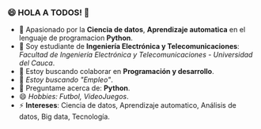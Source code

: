 ### 😄 HOLA A TODOS! 👋

<!--
**16danielvm/16danielvm** is a ✨ _special_ ✨ repository because its `README.md` (this file) appears on your GitHub profile.

Here are some ideas to get you started:
-->
- 🔭 Apasionado por la **Ciencia de datos**, **Aprendizaje automatica** en el lenguaje de programacion **Python**.
- 🌱 Soy estudiante de  **Ingeniería Electrónica y Telecomunicaciones**: *Facultad de Ingeniería Electrónica y Telecomunicaciones - Universidad del Cauca*. 
- 👯 Estoy buscando colaborar en **Programación y desarrollo**.
- 🤔 _Estoy buscando "Empleo"_.
- 💬 Preguntame acerca de: **Python**. 
- 😄 *Hobbies: Futbol, VideoJuegos*.
- ⚡ **Intereses**: Ciencia de datos, Aprendizaje automatico, Análisis de datos, Big data, Tecnología.

